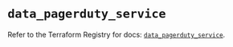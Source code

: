 # `data_pagerduty_service`

Refer to the Terraform Registry for docs: [`data_pagerduty_service`](https://registry.terraform.io/providers/pagerduty/pagerduty/3.26.2/docs/data-sources/service).
